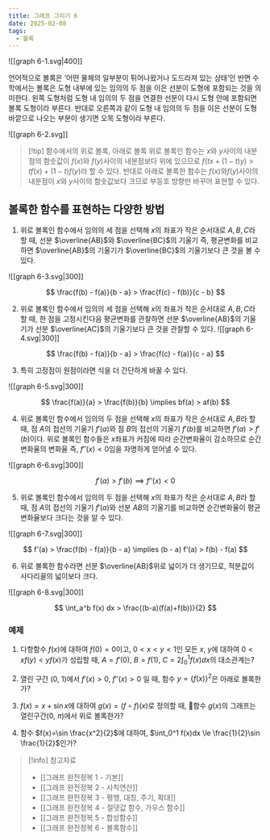 ```yaml
---
title: 그래프 그리기 6
date: 2025-02-08
tags:
  - 볼록
---
```

![[graph 6-1.svg|400]]

언어적으로 볼록은 ‘어떤 물체의 일부분이 튀어나왔거나 도드라져 있는 상태’인 반면 수학에서는 볼록은 도형 내부에 있는 임의의 두 점을 이은 선분이 도형에 포함되는 것을 의미한다. 왼쪽 도형처럼 도형 내 임의의 두 점을 연결한 선분이 다시 도형 안에 포함되면 볼록 도형이라 부른다. 반대로 오른쪽과 같이 도형 내 임의의 두 점을 이은 선분이 도형 바깥으로 나오는 부분이 생기면 오목 도형이라 부른다.

![[graph 6-2.svg]]

>[!tip] 함수에서의 위로 볼록, 아래로 볼록
>위로 볼록인 함수는 $x$와 $y$사이의 내분점의 함숫값이 $f(x)$와 $f(y)$사이의 내분점보다 위에 있으므로 $f(tx+(1-t)y) > tf(x)+(1-t)f(y)$라 할 수 있다. 반대로 아래로 볼록한 함수는 $f(x)$와$f(y)$사이의 내분점이 $x$와 $y$사이의 함숫값보다 크므로 부등호 방향만 바꾸어 표현할 수 있다.

## 볼록한 함수를 표현하는 다양한 방법
1. 위로 볼록인 함수에서 임의의 세 점을 선택해 $x$의 좌표가 작은 순서대로 $A, B, C$라 할 때, 선분 $\overline{AB}$와 $\overline{BC}$의 기울기 즉, 평균변화를 비교하면 $\overline{AB}$의 기울기가 $\overline{BC}$의 기울기보다 큰 것을 볼 수 있다.

![[graph 6-3.svg|300]]

$$
\frac{f(b) - f(a)}{b - a} > \frac{f(c) - f(b)}{c - b}
$$

2. 위로 볼록인 함수에서 임의의 세 점을 선택해 $x$의 좌표가 작은 순서대로 $A, B, C$라 할 때, 한 점을 고정시킨다음 평균변화를 관찰하면 선분 $\overline{AB}$의 기울기가 선분 $\overline{AC}$의 기울기보다 큰 것을 관찰할 수 있다. 
![[graph 6-4.svg|300]]

$$
\frac{f(b) - f(a)}{b - a} > \frac{f(c) - f(a)}{c - a}
$$


3. 특히 고정점이 원점이라면 식을 더 간단하게 바꿀 수 있다.

![[graph 6-5.svg|300]]

$$
\frac{f(a)}{a} > \frac{f(b)}{b} \implies bf(a) > af(b)
$$


4. 위로 볼록인 함수에서 임의의 두 점을 선택해 $x$의 좌표가 작은 순서대로 $A, B$라 할 때, 점 $A$의 접선의 기울기 $f'(a)$와 점 $B$의 접선의 기울기 $f'(b)$를 비교하면 $f'(a)>f'(b)$이다. 위로 볼록인 함수들은 $x$좌표가 커짐에 따라 순간변화율이 감소하므로 순간변화율의 변화율 즉, $f''(x) < 0$임을 자명하게 얻어낼 수 있다.

![[graph 6-6.svg|300]]

$$
f'(a) > f'(b) \implies f''(x) < 0
$$


5. 위로 볼록인 함수에서 임의의 두 점을 선택해 $x$의 좌표가 작은 순서대로 $A, B$라 할 때, 점 $A$의 접선의 기울기 $f'(a)$와 선분 $AB$의 기울기를 비교하면 순간변화율이 평균변화율보다 크다는 것을 알 수 있다.

![[graph 6-7.svg|300]]

$$
f'(a) > \frac{f(b) - f(a)}{b - a} \implies (b - a) f'(a) > f(b) - f(a)
$$

6. 위로 볼록한 함수라면 선분 $\overline{AB}$위로 넓이가 더 생기므로, 적분값이 사다리꼴의 넓이보다 크다.

![[graph 6-8.svg|300]]

$$
\int_a^b f(x) dx > \frac{(b-a)(f(a)+f(b))}{2}
$$


### 예제
1. 다항함수 $f(x)$에 대하여 $f(0)=0$이고, $0<x<y<1$인 모든 $x,~y$에 대하여 $0<xf(y)<yf(x)$가 성립할 때, $A=f'(0)$, $B=f(1)$, $C=2 \int_0^1f(x)dx$의 대소관계는?

2. 열린 구간 $(0,~1)$에서 $f'(x)>0$, $f''(x)>0$ 일 때, 함수 $y=\{f(x)\}^2$은 아래로 볼록한가?

3. $f(x)=x+\sin x$에 대하여 $g(x)=(f \circ f)(x)$로 정의할 때, 함수 $g(x)$의 그래프는 열린구간$(0,~\pi)$에서 위로 볼록한가?

4. 함수 $f(x)=\sin \frac{x^2}{2}$에 대하여, $\int_0^1 f(x)dx \le \frac{1}{2}\sin \frac{1}{2}$인가?


>[!info] 참고자료
>- [[그래프 완전정복 1 - 기본]]
>- [[그래프 완전정복 2 - 사칙연산]]
>- [[그래프 완전정복 3 - 평행, 대칭, 주기, 확대]]
>- [[그래프 완전정복 4 - 절댓값 함수, 가우스 함수]]
>- [[그래프 완전정복 5 - 합성함수]]
>- [[그래프 완전정복 6 - 볼록함수]]
